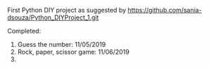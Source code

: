 First Python DIY project as suggested by https://github.com/sania-dsouza/Python_DIYProject_1.git

Completed:
1) Guess the number: 11/05/2019
2) Rock, paper, scissor game: 11/06/2019
3) 
